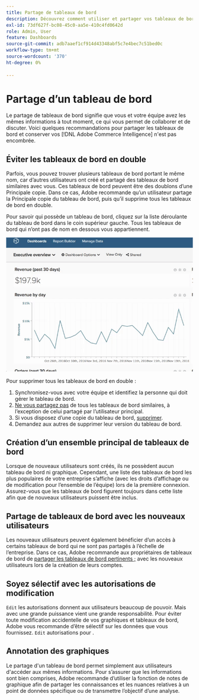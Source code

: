 ```yaml
---
title: Partage de tableaux de bord
description: Découvrez comment utiliser et partager vos tableaux de bord.
exl-id: 73df627f-bc08-45c0-aa5e-410c4fd0642d
role: Admin, User
feature: Dashboards
source-git-commit: adb7aaef1cf914d43348abf5c7e4bec7c51bed0c
workflow-type: tm+mt
source-wordcount: '370'
ht-degree: 0%

---
```


# Partage d’un tableau de bord

Le partage de tableaux de bord signifie que vous et votre équipe avez les mêmes informations à tout moment, ce qui vous permet de collaborer et de discuter. Voici quelques recommandations pour partager les tableaux de bord et conserver vos [!DNL Adobe Commerce Intelligence] n&#39;est pas encombrée.

## Éviter les tableaux de bord en double

Parfois, vous pouvez trouver plusieurs tableaux de bord portant le même nom, car d’autres utilisateurs ont créé et partagé des tableaux de bord similaires avec vous. Ces tableaux de bord peuvent être des doublons d’une Principale copie. Dans ce cas, Adobe recommande qu’un utilisateur partage la Principale copie du tableau de bord, puis qu’il supprime tous les tableaux de bord en double.

Pour savoir qui possède un tableau de bord, cliquez sur la liste déroulante du tableau de bord dans le coin supérieur gauche. Tous les tableaux de bord qui n’ont pas de nom en dessous vous appartiennent.

![](../../mbi/assets/Dash_ownership.gif)

Pour supprimer tous les tableaux de bord en double :

1. Synchronisez-vous avec votre équipe et identifiez la personne qui doit gérer le tableau de bord.
1. [Ne vous partagez pas](../data-user/dashboards/leave-dashboard.md) de tous les tableaux de bord similaires, à l’exception de celui partagé par l’utilisateur principal.
1. Si vous disposez d’une copie du tableau de bord, [supprimer](../data-user/dashboards/deleting-dashboard.md).
1. Demandez aux autres de supprimer leur version du tableau de bord.

## Création d’un ensemble principal de tableaux de bord

Lorsque de nouveaux utilisateurs sont créés, ils ne possèdent aucun tableau de bord ni graphique. Cependant, une liste des tableaux de bord les plus populaires de votre entreprise s’affiche (avec les droits d’affichage ou de modification pour l’ensemble de l’équipe) lors de la première connexion. Assurez-vous que les tableaux de bord figurent toujours dans cette liste afin que de nouveaux utilisateurs puissent être inclus.

## Partage de tableaux de bord avec les nouveaux utilisateurs

Les nouveaux utilisateurs peuvent également bénéficier d’un accès à certains tableaux de bord qui ne sont pas partagés à l’échelle de l’entreprise. Dans ce cas, Adobe recommande aux propriétaires de tableaux de bord de [partager les tableaux de bord pertinents ;](../data-user/dashboards/share-dashboard-with-users.md) avec les nouveaux utilisateurs lors de la création de leurs comptes.

## Soyez sélectif avec les autorisations de modification

`Edit` les autorisations donnent aux utilisateurs beaucoup de pouvoir. Mais avec une grande puissance vient une grande responsabilité. Pour éviter toute modification accidentelle de vos graphiques et tableaux de bord, Adobe vous recommande d’être sélectif sur les données que vous fournissez. `Edit` autorisations pour .

## Annotation des graphiques

Le partage d&#39;un tableau de bord permet simplement aux utilisateurs d&#39;accéder aux mêmes informations. Pour s’assurer que les informations sont bien comprises, Adobe recommande d’utiliser la fonction de notes de graphique afin de partager les connaissances et les nuances relatives à un point de données spécifique ou de transmettre l’objectif d’une analyse.
